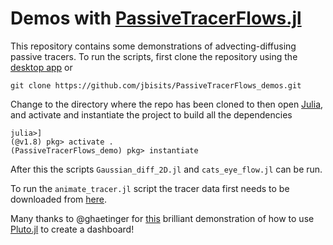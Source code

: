 # Demos with [PassiveTracerFlows.jl](https://fourierflows.github.io/PassiveTracerFlowsDocumentation/stable/)

This repository contains some demonstrations of advecting-diffusing passive tracers.
To run the scripts, first clone the repository using the [desktop app](https://desktop.github.com/) or

```terminal
git clone https://github.com/jbisits/PassiveTracerFlows_demos.git
```

Change to the directory where the repo has been cloned to then open [Julia](https://julialang.org/), and activate and instantiate the project to build all the dependencies

```terminal
julia>]
(@v1.8) pkg> activate .
(PassiveTracerFlows_demo) pkg> instantiate
```

After this the scripts `Gaussian_diff_2D.jl` and `cats_eye_flow.jl` can be run.

To run the `animate_tracer.jl` script the tracer data first needs to be downloaded from [here](https://figshare.com/articles/dataset/Ensemble_member_simulation_data/20188739).

Many thanks to @ghaetinger for [this](https://www.youtube.com/watch?v=dP9UuEL00iM&t=437s) brilliant demonstration of how to use [Pluto.jl](https://github.com/fonsp/Pluto.jl) to create a dashboard!
